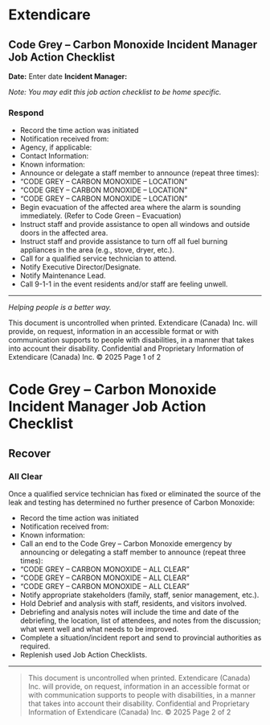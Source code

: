 # Extendicare
## Code Grey – Carbon Monoxide Incident Manager Job Action Checklist

**Date:** Enter date
**Incident Manager:**

*Note: You may edit this job action checklist to be home specific.*

### Respond
- Record the time action was initiated
- Notification received from:
- Agency, if applicable:
- Contact Information:
- Known information:
- Announce or delegate a staff member to announce (repeat three times):
- “CODE GREY – CARBON MONOXIDE – LOCATION”
- “CODE GREY – CARBON MONOXIDE – LOCATION”
- “CODE GREY – CARBON MONOXIDE – LOCATION”
- Begin evacuation of the affected area where the alarm is sounding immediately. (Refer to Code Green – Evacuation)
- Instruct staff and provide assistance to open all windows and outside doors in the affected area.
- Instruct staff and provide assistance to turn off all fuel burning appliances in the area (e.g., stove, dryer, etc.).
- Call for a qualified service technician to attend.
- Notify Executive Director/Designate.
- Notify Maintenance Lead.
- Call 9-1-1 in the event residents and/or staff are feeling unwell.

----

*Helping people is a better way.*

This document is uncontrolled when printed.
Extendicare (Canada) Inc. will provide, on request, information in an accessible format or with communication supports to people with disabilities, in a manner that takes into account their disability.
Confidential and Proprietary Information of Extendicare (Canada) Inc. © 2025
Page 1 of 2

# Code Grey – Carbon Monoxide Incident Manager Job Action Checklist

## Recover

### All Clear

Once a qualified service technician has fixed or eliminated the source of the leak and testing has determined no further presence of Carbon Monoxide:

- Record the time action was initiated
- Notification received from:
- Known information:
- Call an end to the Code Grey – Carbon Monoxide emergency by announcing or delegating a staff member to announce (repeat three times):
- “CODE GREY – CARBON MONOXIDE – ALL CLEAR”
- “CODE GREY – CARBON MONOXIDE – ALL CLEAR”
- “CODE GREY – CARBON MONOXIDE – ALL CLEAR”
- Notify appropriate stakeholders (family, staff, senior management, etc.).
- Hold Debrief and analysis with staff, residents, and visitors involved.
- Debriefing and analysis notes will include the time and date of the debriefing, the location, list of attendees, and notes from the discussion; what went well and what needs to be improved.
- Complete a situation/incident report and send to provincial authorities as required.
- Replenish used Job Action Checklists.

----

> This document is uncontrolled when printed.
> Extendicare (Canada) Inc. will provide, on request, information in an accessible format or with communication supports to people with disabilities, in a manner that takes into account their disability.
> Confidential and Proprietary Information of Extendicare (Canada) Inc. © 2025
> Page 2 of 2